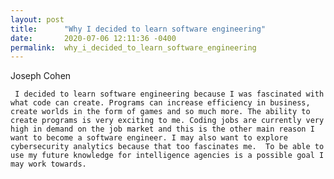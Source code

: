 ```yaml
---
layout: post
title:      "Why I decided to learn software engineering"
date:       2020-07-06 12:11:36 -0400
permalink:  why_i_decided_to_learn_software_engineering
---
```



Joseph Cohen

	 I decided to learn software engineering because I was fascinated with what code can create. Programs can increase efficiency in business, create worlds in the form of games and so much more. The ability to create programs is very exciting to me. Coding jobs are currently very high in demand on the job market and this is the other main reason I want to become a software engineer. I may also want to explore cybersecurity analytics because that too fascinates me.  To be able to use my future knowledge for intelligence agencies is a possible goal I may work towards. 








